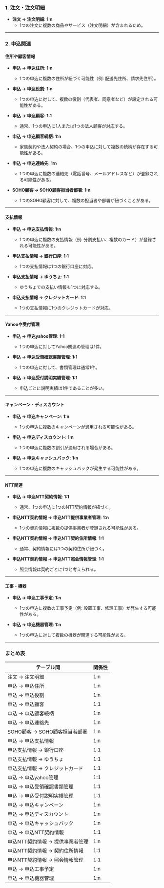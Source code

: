 ### **1. 注文・注文明細**
- **注文 → 注文明細**: **1:n**  
  - 1つの注文に複数の商品やサービス（注文明細）が含まれるため。

---

### **2. 申込関連**

#### **住所や顧客情報**
- **申込 → 申込住所**: **1:n**  
  - 1つの申込に複数の住所が紐づく可能性（例: 配送先住所、請求先住所）。
  
- **申込 → 申込役割**: **1:n**  
  - 1つの申込に対して、複数の役割（代表者、同意者など）が設定される可能性がある。

- **申込 → 申込顧客**: **1:1**  
  - 通常、1つの申込に1人または1つの法人顧客が対応する。

- **申込 → 申込顧客続柄**: **1:n**  
  - 家族契約や法人契約の場合、1つの申込に対して複数の続柄が存在する可能性がある。

- **申込 → 申込連絡先**: **1:n**  
  - 1つの申込に複数の連絡先（電話番号、メールアドレスなど）が登録される可能性がある。

- **SOHO顧客 → SOHO顧客担当者部署**: **1:n**  
  - 1つのSOHO顧客に対して、複数の担当者や部署が紐づくことがある。

---

#### **支払情報**
- **申込 → 申込支払情報**: **1:n**  
  - 1つの申込に複数の支払情報（例: 分割支払い、複数のカード）が登録される可能性がある。

- **申込支払情報 → 銀行口座**: **1:1**  
  - 1つの支払情報は1つの銀行口座に対応。

- **申込支払情報 → ゆうちょ**: **1:1**  
  - ゆうちょでの支払い情報も1つに対応する。

- **申込支払情報 → クレジットカード**: **1:1**  
  - 1つの支払情報に1つのクレジットカードが対応。

---

#### **Yahooや受付管理**
- **申込 → 申込yahoo管理**: **1:1**  
  - 1つの申込に対してYahoo関連の管理は1件。

- **申込 → 申込受領確認書類管理**: **1:1**  
  - 1つの申込に対して、書類管理は通常1件。

- **申込 → 申込受付説明実績管理**: **1:1**  
  - 申込ごとに説明実績は1件であることが多い。

---

#### **キャンペーン・ディスカウント**
- **申込 → 申込キャンペーン**: **1:n**  
  - 1つの申込に複数のキャンペーンが適用される可能性がある。

- **申込 → 申込ディスカウント**: **1:n**  
  - 1つの申込に複数の割引が適用される場合がある。

- **申込 → 申込キャッシュバック**: **1:n**  
  - 1つの申込に複数のキャッシュバックが発生する可能性がある。

---

#### **NTT関連**
- **申込 → 申込NTT契約情報**: **1:1**  
  - 通常、1つの申込に1つのNTT契約情報が紐づく。

- **申込NTT契約情報 → 申込NTT提供事業者管理**: **1:n**  
  - 1つの契約情報に複数の提供事業者が登録される可能性がある。

- **申込NTT契約情報 → 申込NTT契約住所情報**: **1:1**  
  - 通常、契約情報には1つの契約住所が紐づく。

- **申込NTT契約情報 → 申込NTT照会情報管理**: **1:1**  
  - 照会情報は契約ごとに1つと考えられる。

---

#### **工事・機器**
- **申込 → 申込工事予定**: **1:n**  
  - 1つの申込に複数の工事予定（例: 設置工事、修理工事）が発生する可能性がある。

- **申込 → 申込機器管理**: **1:n**  
  - 1つの申込に対して複数の機器が関連する可能性がある。

---

### **まとめ表**

| **テーブル間**                   | **関係性** |
| -------------------------------- | ---------- |
| 注文 → 注文明細                  | 1:n        |
| 申込 → 申込住所                  | 1:n        |
| 申込 → 申込役割                  | 1:n        |
| 申込 → 申込顧客                  | 1:1        |
| 申込 → 申込顧客続柄              | 1:n        |
| 申込 → 申込連絡先                | 1:n        |
| SOHO顧客 → SOHO顧客担当者部署    | 1:n        |
| 申込 → 申込支払情報              | 1:n        |
| 申込支払情報 → 銀行口座          | 1:1        |
| 申込支払情報 → ゆうちょ          | 1:1        |
| 申込支払情報 → クレジットカード  | 1:1        |
| 申込 → 申込yahoo管理             | 1:1        |
| 申込 → 申込受領確認書類管理      | 1:1        |
| 申込 → 申込受付説明実績管理      | 1:1        |
| 申込 → 申込キャンペーン          | 1:n        |
| 申込 → 申込ディスカウント        | 1:n        |
| 申込 → 申込キャッシュバック      | 1:n        |
| 申込 → 申込NTT契約情報           | 1:1        |
| 申込NTT契約情報 → 提供事業者管理 | 1:n        |
| 申込NTT契約情報 → 契約住所情報   | 1:1        |
| 申込NTT契約情報 → 照会情報管理   | 1:1        |
| 申込 → 申込工事予定              | 1:n        |
| 申込 → 申込機器管理              | 1:n        |
